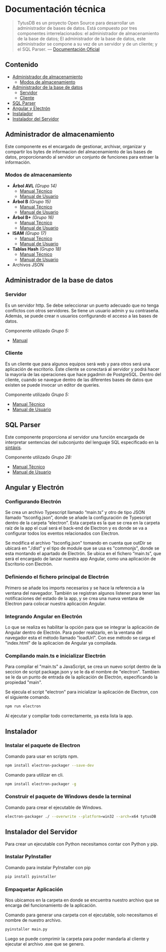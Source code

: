 # Documentación técnica
> TytusDB es un proyecto Open Source para desarrollar un administrador de bases de datos. Está compuesto por tres componentes interrelacionados: el administrador de almacenamiento de la base de datos; El administrador de la base de datos, este administrador se compone a su vez de un servidor y de un cliente; y el SQL Parser.  — [Documentación Oficial](https://github.com/tytusdb/tytus)

## Contenido
- [Administrador de almacenamiento](#adminStorage)
    - [Modos de almacenamiento](#storageMode)
- [Administrador de la base de datos](#adminDB)
    - [Servidor](#server)
    - [Cliente](#client)
- [SQL Parser](#parser)
- [Angular y Electrón](#angularElectron)
- [Instalador](#instalador)
- [Instalador del Servidor](#instaladorServer) 


## Administrador de almacenamiento<a name="adminStorage"></a>
Este componente es el encargado de gestionar, archivar, organizar y compartir los bytes de informacion del almacenamiento de las bases de datos, proporcionando al servidor un conjunto de funciones para extraer la información.

### Modos de almacenamiento<a name="storageMode"></a>
- **Árbol AVL** *(Grupo 14)*
    - [Manual Técnico](../storage/AVL/docs/TechnicalManual.md)
    - [Manual de Usuario](../storage/AVL/docs/UserManual.md)
- **Árbol B** *(Grupo 15)*
    - [Manual Técnico](../storage/BTree/docs/Manual_de_Usuario.md)
    - [Manual de Usuario](../storage/BTree/docs/Manual_Tecnico.md)
- **Árbol B+** *(Grupo 16)*
    - [Manual Técnico](../storage/BPTree/doc/techManual_doc.md)
    - [Manual de Usuario](../storage/BPTree/doc/userManual_doc.md)
- **ISAM** *(Grupo 17)*
    - [Manual Técnico](../storage/ISAM/doc/Technical_guide.md)
    - [Manual de Usuario](../storage/ISAM/doc/user_guide.md)
- **Tablas Hash** *(Grupo 18)*
    - [Manual Técnico](../storage/Hash/docs/Manual_tecnico.md)
    - [Manual de Usuario](../storage/Hash/docs/Manual_de_usuario.md)
- Archivos JSON

## Administrador de la base de datos<a name="adminDB"></a>
### Servidor<a name="server"></a>
Es un servidor http. Se debe seleccionar un puerto adecuado que no tenga conflictos con otros servidores. Se tiene un usuario admin y su contraseña. Además, se puede crear n usuarios configurando el acceso a las bases de datos.

Componente utilizado *Grupo 5:*
- [Manual](../server/README.md)

### Cliente<a name="client"></a>
Es un cliente que para algunos equipos será web y para otros será una aplicación de escritorio. Este cliente se conectará al servidor y podrá hacer la mayoría de las operaciones que hace pgadmin de PostgreSQL. Dentro del cliente, cuando se navegue dentro de las diferentes bases de datos que existen se puede invocar un editor de queries.

Componente utilizado *Grupo 5:*
- [Manual Técnico](../client/team05/TECNICO.md)
- [Manual de Usuario](../client/team05/README.md)

## SQL Parser<a name="parser"></a>
Este componente proporciona al servidor una función encargada de interpretar sentencias del subconjunto del lenguaje SQL especificado en la [sintáxis](../docs/sql_syntax/README.md).

Componente utilizado *Grupo 28:*
- [Manual Técnico](../parserT28/docs/Manual_Tecnico.md)
- [Manual de Usuario](../parserT28/docs/Manual_de_Usuario.md)

## Angular y Electrón<a name="angularElectron"></a>
### Configurando Electrón
Se crea un archivo Typescript llamado “main.ts” y otro de tipo JSON llamado “tsconfig.json”, donde se añade la configuración de Typescript dentro de la carpeta “electron”.
Esta carpeta es la que se crea en la carpeta raíz de la app el cual será el back-end de Electron y es donde se va a configurar todos los eventos relacionados con Electron.

Se modifica el archivo "tsconfig.json" tomando en cuenta que outDir se ubicará en "./dist" y el tipo de module que se usa es "commonjs", donde se esta montando el apartado de Electrón. Se ubica en el fichero “main.ts”, que será el encargado de lanzar nuestra app Angular, como una aplicación de Escritorio con Electrón.

### Definiendo el fichero principal de Electrón
Primero se añade los imports necesarios y se hace la referencia a la ventana del navegador.
También se registran algunos listener para tener las notificaciones del estado de la app, y se crea una nueva ventana de Electron para colocar nuestra aplicación Angular.

### Integrando Angular en Electrón
Lo que se realiza es habilitar la opción para que se integrar la aplicación de Angular dentro de Electrón. Para poder realizarlo, en la ventana del navegador esta el método llamado "loadUrl". Con ese método se carga el "index.html" de la aplicacion de Angular ya compilada.

### Compilando main.ts e inicializar Electrón
Para compilar el "main.ts" a JavaScript, se crea un nuevo script dentro de la seccion de script package.json y se le da el nombre de "electron". Tambien se le da un punto de entrada de la aplicación de Electrón, especificando la propiedad "main".

Se ejecula el script "electron" para inicializar la aplicación de Electron, con el siguiente comando.
``` bash
npm run electron
```
Al ejecutar y compilar todo correctamente, ya esta lista la app.

## Instalador<a name="instalador"></a>
### Instalar el paquete de Electron
Comando para usar en scripts npm.
``` bash
npm install electron-packager --save-dev
```
Comando para utilizar en cli.
``` bash
npm install electron-packager -g
```

### Construir el paquete de Windows desde la terminal
Comando para crear el ejecutable de Windows.
``` bash
electron-packager ./ --overwrite --platform=win32 --arch=x64 tytusDB
```

## Instalador del Servidor  <a name="instaladorServer"> </a>

Para crear un ejecutable con Python necesitamos contar con Python y pip. 

### Instalar PyInstaller 

Comando para instalar PyInstaller con pip 

``` bash
pip install pyinstaller 
```

### Empaquetar Aplicación 

Nos ubicamos en la carpeta en donde se encuentra nuestro archivo que se encarga del funcionamiento de la aplicación.

Comando para generar una carpeta con el ejecutable, solo necesitamos el nombre de nuestro archivo. 

``` bash
pyinstaller main.py 
```

Luego se puede comprimir la carpeta para poder mandarla al cliente y ejecutar el archivo .exe que se genero. 